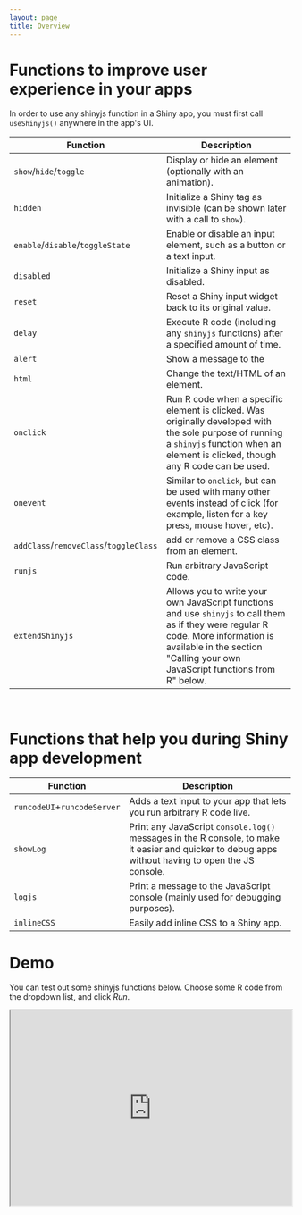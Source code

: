 ```yaml
---
layout: page
title: Overview
---
```


# Functions to improve user experience in your apps

In order to use any shinyjs function in a Shiny app, you must first call `useShinyjs()` anywhere in the app's UI.

| Function | Description |
|---------------------|----------------------------------------------------|
| `show`/`hide`/`toggle` | Display or hide an element (optionally with an animation). |
| `hidden` | Initialize a Shiny tag as invisible (can be shown later with a call to `show`). |
| `enable`/`disable`/`toggleState` | Enable or disable an input element, such as a button or a text input. |
| `disabled` | Initialize a Shiny input as disabled. |
| `reset` | Reset a Shiny input widget back to its original value. |
| `delay` | Execute R code (including any `shinyjs` functions) after a specified amount of time. |
| `alert` | Show a message to the  |
| `html` | Change the text/HTML of an element. |
| `onclick` | Run R code when a specific element is clicked. Was originally developed with the sole purpose of running a `shinyjs` function when an element is clicked, though any R code can be used. |
| `onevent` | Similar to `onclick`, but can be used with many other events instead of click (for example, listen for a key press, mouse hover, etc). |
| `addClass`/`removeClass`/`toggleClass` | add or remove a CSS class from an element. |
| `runjs` | Run arbitrary JavaScript code. |
| `extendShinyjs` | Allows you to write your own JavaScript functions and use `shinyjs` to call them as if they were regular R code. More information is available in the section "Calling your own JavaScript functions from R" below. |

<br/>

# Functions that help you during Shiny app development

| Function | Description |
|---------------------|----------------------------------------------------|
| `runcodeUI`+`runcodeServer` | Adds a text input to your app that lets you run arbitrary R code live. |
| `showLog` | Print any JavaScript `console.log()` messages in the R console, to make it easier and quicker to debug apps without having to open the JS console. |
| `logjs` | Print a message to the JavaScript console (mainly used for debugging purposes). |
| `inlineCSS` | Easily add inline CSS to a Shiny app. |

<h1 id="demo" class="linked-section">Demo</h1>

You can test out some shinyjs functions below. Choose some R code from the dropdown list, and click *Run*.

<iframe id="demo-iframe" src="https://daattali.com/shiny/shinyjs-mini-demo" scroll="no" width="100%" height="350px">